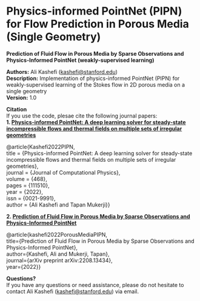 # Physics-informed PointNet (PIPN) for Flow Prediction in Porous Media (Single Geometry)
**Prediction of Fluid Flow in Porous Media by Sparse Observations and Physics-Informed PointNet (weakly-supervised learning)**

**Authors:** Ali Kashefi (kashefi@stanford.edu)<br>
**Description:** Implementation of physics-informed PointNet (PIPN) for weakly-supervised learning of the Stokes flow in 2D porous media on a single geometry <br>
**Version:** 1.0 <br>

**Citation** <br>
If you use the code, plesae cite the following journal papers: <br>
**1. [Physics-informed PointNet: A deep learning solver for steady-state incompressible flows and thermal fields on multiple sets of irregular geometries](https://doi.org/10.1016/j.jcp.2022.111510)**

@article{Kashefi2022PIPN, <br>
title = {Physics-informed PointNet: A deep learning solver for steady-state incompressible flows and thermal fields on multiple sets of irregular geometries}, <br>
journal = {Journal of Computational Physics}, <br>
volume = {468}, <br>
pages = {111510}, <br>
year = {2022}, <br>
issn = {0021-9991}, <br>
author = {Ali Kashefi and Tapan Mukerji}} <br>


**2. [Prediction of Fluid Flow in Porous Media by Sparse Observations and Physics-Informed PointNet](https://arxiv.org/abs/2208.13434)**

@article{kashefi2022PorousMediaPIPN, <br>
title={Prediction of Fluid Flow in Porous Media by Sparse Observations and Physics-Informed PointNet}, <br>
author={Kashefi, Ali and Mukerji, Tapan}, <br>
journal={arXiv preprint arXiv:2208.13434}, <br>
year={2022}} <br>

**Questions?** <br>
If you have any questions or need assistance, please do not hesitate to contact Ali Kashefi (kashefi@stanford.edu) via email. 
